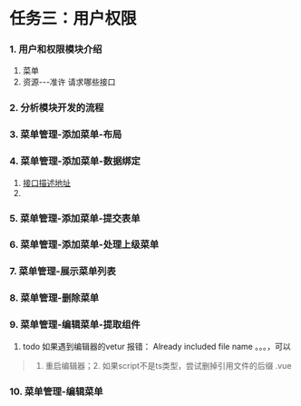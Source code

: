 # 任务三：用户权限

### 1. 用户和权限模块介绍
1. 菜单
2. 资源---准许 请求哪些接口
### 2. 分析模块开发的流程

### 3. 菜单管理-添加菜单-布局

### 4. 菜单管理-添加菜单-数据绑定
1. [接口描述地址](http://eduboss.lagou.com/boss/doc.html#/home)
2. 

### 5. 菜单管理-添加菜单-提交表单

### 6.  菜单管理-添加菜单-处理上级菜单

### 7. 菜单管理-展示菜单列表

### 8.  菜单管理-删除菜单

### 9.  菜单管理-编辑菜单-提取组件
1. todo 如果遇到编辑器的vetur 报错： Already included file name 。。。，可以
  > 1. 重启编辑器；2. 如果script不是ts类型，尝试删掉引用文件的后缀 .vue

### 10. 菜单管理-编辑菜单